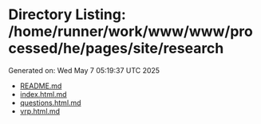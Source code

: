 # Directory Listing: /home/runner/work/www/www/processed/he/pages/site/research
Generated on: Wed May  7 05:19:37 UTC 2025

- [README.md](README.md)
- [index.html.md](index.html.md)
- [questions.html.md](questions.html.md)
- [vrp.html.md](vrp.html.md)
